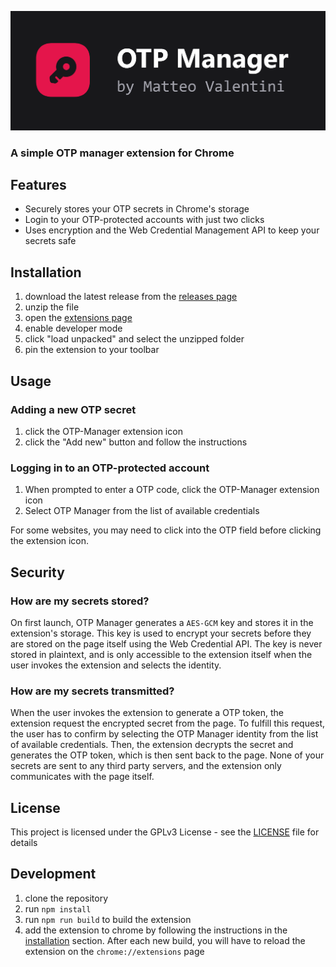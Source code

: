 ![OTP Manager](public/img/banner.png)
### A simple OTP manager extension for Chrome

## Features
- Securely stores your OTP secrets in Chrome's storage
- Login to your OTP-protected accounts with just two clicks
- Uses encryption and the Web Credential Management API to keep your secrets safe

## Installation
1) download the latest release from the [releases page](https://github.com/MatteoValentini-AT/OTP-Manager/releases/download/v1.0.0/OTP-Manager.zip)
2) unzip the file
3) open the [extensions page](chrome://extensions)
4) enable developer mode
5) click "load unpacked" and select the unzipped folder
6) pin the extension to your toolbar

## Usage
### Adding a new OTP secret
1) click the OTP-Manager extension icon
2) click the "Add new" button and follow the instructions

### Logging in to an OTP-protected account
1) When prompted to enter a OTP code, click the OTP-Manager extension icon
2) Select OTP Manager from the list of available credentials

For some websites, you may need to click into the OTP field before clicking the extension icon.

## Security
### How are my secrets stored?
On first launch, OTP Manager generates a ```AES-GCM``` key and stores it in the extension's storage.
This key is used to encrypt your secrets before they are stored on the page itself using the Web Credential API. 
The key is never stored in plaintext, and is only accessible to the extension itself when the user invokes the extension and selects the identity.

### How are my secrets transmitted?
When the user invokes the extension to generate a OTP token, the extension request the encrypted secret from the page.
To fulfill this request, the user has to confirm by selecting the OTP Manager identity from the list of available credentials.
Then, the extension decrypts the secret and generates the OTP token, which is then sent back to the page. 
None of your secrets are sent to any third party servers, and the extension only communicates with the page itself.

## License
This project is licensed under the GPLv3 License - see the [LICENSE](LICENSE) file for details

## Development
1) clone the repository
2) run ```npm install```
3) run ```npm run build``` to build the extension
4) add the extension to chrome by following the instructions in the [installation](#installation) section. After each new build, you will have to reload the extension on the ```chrome://extensions``` page
